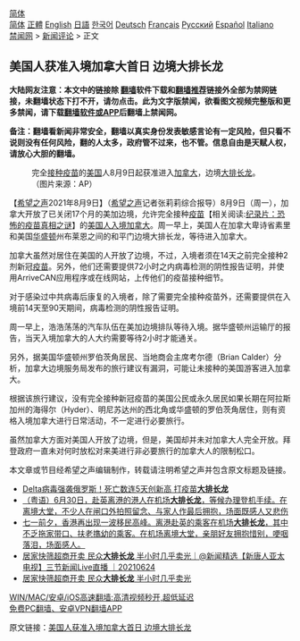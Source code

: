  <!-- 面包屑导航 --> <div class="breadcrumb"><!-- GTranslate: https://gtranslate.io/ -->  <div class="switcher notranslate">  <div class="selected">  <a href="#" onclick="return false;"> 简体</a>  </div>  <div class="option">  <a href="https://www.bannedbook.org" onclick="doGTranslate('zh-CN|zh-CN');jQuery('div.switcher div.selected a').html(jQuery(this).html());return false;" title="简体中文" class="nturl selected"> 简体</a>  <a href="https://www.bannedbook.org/zh-tw/" onclick="doGTranslate('zh-CN|zh-TW');jQuery('div.switcher div.selected a').html(jQuery(this).html());return false;" title="繁體中文" class="nturl"> 正體</a>  <a href="https://www.bannedbook.org/en/" onclick="doGTranslate('zh-CN|en');jQuery('div.switcher div.selected a').html(jQuery(this).html());return false;" title="English" class="nturl"> English</a>  <a href="https://www.bannedbook.org/ja/" onclick="doGTranslate('zh-CN|ja');jQuery('div.switcher div.selected a').html(jQuery(this).html());return false;" title="日本語" class="nturl"> 日語</a>  <a href="https://www.bannedbook.org/ko/" onclick="doGTranslate('zh-CN|ko');jQuery('div.switcher div.selected a').html(jQuery(this).html());return false;" title="한국어" class="nturl"> 한국어</a>  <a href="https://www.bannedbook.org/de/" onclick="doGTranslate('zh-CN|de');jQuery('div.switcher div.selected a').html(jQuery(this).html());return false;" title="Deutsch" class="nturl"> Deutsch</a>  <a href="https://www.bannedbook.org/fr/" onclick="doGTranslate('zh-CN|fr');jQuery('div.switcher div.selected a').html(jQuery(this).html());return false;" title="Français" class="nturl"> Français</a>  <a href="https://www.bannedbook.org/ru/" onclick="doGTranslate('zh-CN|ru');jQuery('div.switcher div.selected a').html(jQuery(this).html());return false;" title="Русский" class="nturl"> Русский</a>  <a href="https://www.bannedbook.org/es/" onclick="doGTranslate('zh-CN|es');jQuery('div.switcher div.selected a').html(jQuery(this).html());return false;" title="Español" class="nturl"> Español</a>  <a href="https://www.bannedbook.org/it/" onclick="doGTranslate('zh-CN|it');jQuery('div.switcher div.selected a').html(jQuery(this).html());return false;" title="Italiano" class="nturl"> Italiano</a>  </div>  </div>      <div class='breadcrumb-sub'><!-- Breadcrumb NavXT 6.3.0 --> <a href="https://www.bannedbook.org/" class="home">禁闻网</a> &gt; <a href="https://www.bannedbook.org/bnews/comments/" class="category">新闻评论</a> &gt; 正文</div></div><h2>美国人获准入境加拿大首日 边境大排长龙</h2> <p class="notice"><b>大陆网友注意：本文中的链接除 <a href="https://github.com/bannedbook/fanqiang" >翻墙</a>软件下载和<a href="https://github.com/killgcd/justmysocks/blob/master/README.md">翻墙推荐</a>链接外全部为禁网链接，未翻墙状态下打不开，请勿点击。此为文字版禁闻，欲看图文视频完整版和更多禁闻，请下载<a href="https://github.com/bannedbook/fanqiang">翻墙软件或APP</a>后翻墙上禁闻网。</p><p>备注：翻墙看新闻非常安全，翻墙以真实身份发表敏感言论有一定风险，但只看不说则没有任何风险，翻的人太多，政府管不过来，也不管。信息自由是天赋人权，请放心大胆的翻墙。</b></p>  <div class="entry"> <figure><figcaption>完全<a href="https://www.bannedbook.org/bnews/tag/%E6%8E%A5%E7%A7%8D%E7%96%AB%E8%8B%97/" class="st_tag internal_tag" rel="tag" title="标签 接种疫苗 下的日志">接种疫苗</a>的<a href="https://www.bannedbook.org/bnews/tag/%e7%be%8e%e5%9b%bd/" class="st_tag internal_tag" rel="tag" title="标签 美国 下的日志">美国</a>人8月9日起获准进入<a href="https://www.bannedbook.org/bnews/tag/%e5%8a%a0%e6%8b%bf%e5%a4%a7/" class="st_tag internal_tag" rel="tag" title="标签 加拿大 下的日志">加拿大</a>，边境<a href="https://www.bannedbook.org/bnews/tag/%E5%A4%A7%E6%8E%92%E9%95%BF%E9%BE%99/" class="st_tag internal_tag" rel="tag" title="标签 大排长龙 下的日志">大排长龙</a>。（图片来源：AP）</figcaption></figure> <p>【<span class='wp_keywordlink_affiliate'><a href="https://www.soundofhope.org" title="希望之声" target="_blank">希望之声</a></span>2021年8月9日】（<a href="https://www.bannedbook.org/bnews/tag/%e5%b8%8c%e6%9c%9b%e4%b9%8b%e5%a3%b0/" class="st_tag internal_tag" rel="tag" title="标签 希望之声 下的日志">希望之声</a>记者张莉莉综合报导）8月9日（周一），加拿大开放了已关闭17个月的美加边境，允许完全接种<span class='wp_keywordlink'><a href="https://www.bannedbook.org/bnews/tculture/20160630/551027.html" title="疫苗" target="_blank">疫苗</a></span>【相关阅读:<a href='https://www.bannedbook.org/bnews/topimagenews/20180408/925060.html' target='_blank'>纪录片：恐怖的疫苗真相之谜</a>】的<a href="https://www.bannedbook.org/bnews/tag/%E7%BE%8E%E5%9B%BD%E4%BA%BA/" class="st_tag internal_tag" rel="tag" title="标签 美国人 下的日志">美国人</a><a href="https://www.bannedbook.org/bnews/tag/%E5%85%A5%E5%A2%83%E5%8A%A0%E6%8B%BF%E5%A4%A7/" class="st_tag internal_tag" rel="tag" title="标签 入境加拿大 下的日志">入境加拿大</a>。周一早上，美国人在加拿大卑诗省素里和美国<a href="https://www.bannedbook.org/bnews/tag/%e5%8d%8e%e7%9b%9b%e9%a1%bf/" class="st_tag internal_tag" rel="tag" title="标签 华盛顿 下的日志">华盛顿</a>州布莱恩之间的和平门边境大排长龙，等待进入加拿大。</p> <p>加拿大虽然对居住在美国的人开放了边境，不过，入境者须在14天之前完全接种2剂新冠<a href="https://www.bannedbook.org/bnews/tag/%e7%96%ab%e8%8b%97/" class="st_tag internal_tag" rel="tag" title="标签 疫苗 下的日志">疫苗</a>。另外，他们还需要提供72小时之内病毒检测的阴性报告证明，并使用ArriveCAN应用程序或在线网站，上传他们的疫苗接种细节。</p>  <p>对于感染过中共病毒后康复的入境者，除了需要完全接种疫苗外，还需要提供在入境前14天至90天期间，病毒检测的阴性报告证明。</p> <p>周一早上，浩浩荡荡的汽车队伍在美加边境排队等待入境。据华盛顿州运输厅的报告，当天入境加拿大的人大约需要等待2小时才能通关。</p>  <p>另外，据美国华盛顿州罗伯茨角居民、当地商会主席考尔德（Brian Calder）分析，加拿大边境服务局发布的旅行建议有漏洞，可能让未接种的美国游客进入加拿大。</p> <p>根据该旅行建议，没有完全接种新冠疫苗的美国公民或永久居民如果长期在阿拉斯加州的海得尔（Hyder）、明尼苏达州的西北角或华盛顿的罗伯茨角居住，则有资格入境加拿大进行日常活动，不一定进行必要旅行。</p>  <p>虽然加拿大方面对美国人开放了边境，但是，美国却并未对加拿大人完全开放。拜登政府一直未对何时放松对来美进行非必要旅行的加拿大人的限制松口。</p> <p>本文章或节目经希望之声编辑制作，转载请注明希望之声并包含原文标题及链接。 </p>  <ul class='op-related-articles' title='相关阅读'> <li><a href='https://www.bannedbook.org/bnews/worldnews/20210704/1580020.html' target='_blank'>Delta病毒强袭俄罗斯！死亡数连5天创新高 打疫苗<b>大排长龙</b></a></li> <li><a href='https://www.bannedbook.org/bnews/bannedvideo/20210702/1578830.html' target='_blank'>（粤语）6月30日，赴英离港的港人在机场<b>大排长龙</b>，等候办理登机手续。在离境大堂，不少人在闸口外拍照留念、与家人作最后拥抱，场面既感人又悲伤</a></li> <li><a href='https://www.bannedbook.org/bnews/bannedvideo/20210701/1578131.html' target='_blank'>七一前夕，香港再出现一波移民高峰。离港赴英的乘客在机场<b>大排长龙</b>，其中不乏拖家带口、扶老㩦幼的乘客。在机场离境大堂，亲朋好友拥抱惜别，哽咽落泪，场面感人。</a></li> <li><a href='https://www.bannedbook.org/bnews/bannedvideo/20210624/1573335.html' target='_blank'>居家快筛超商开卖 民众<b>大排长龙</b> 半小时几乎卖光｜@新闻精选【新唐人亚太电视】三节新闻Live直播 ｜20210624</a></li> <li><a href='https://www.bannedbook.org/bnews/taiwannews/20210624/1573276.html' target='_blank'>居家快筛超商开卖 民众<b>大排长龙</b> 半小时几乎卖光</a></li> </ul> <p class="texttj"> <a href="https://github.com/bannedbook/fanqiang/wiki/V2ray%E6%9C%BA%E5%9C%BA" target="_blank">WIN/MAC/安卓/iOS高速翻墙:高清视频秒开,超低延迟</a><br/> <a href="https://github.com/bannedbook/fanqiang/wiki/%E7%A6%81%E9%97%BB%E7%BD%91%E5%AE%89%E5%8D%93%E7%BF%BB%E5%A2%99%E6%96%B0%E9%97%BBAPP" target="_blank">免费PC翻墙、安卓VPN翻墙APP</a></p><p>原文链接：<a class="src_link"  href="https://www.soundofhope.org/post/533900" target="_blank">美国人获准入境加拿大首日 边境大排长龙</a></p><a name='sharetosocial'></a>  <div style="margin-bottom:5px;padding-bottom:5px;clear:both"> <div id="archive-pix-1" class="banner-ads"> <!-- AuctionX Display platform tag START --> <div id="26318x728x90x621x_ADSLOT2" clicktrack="%%CLICK_URL_ESC%%"></div> <!-- AuctionX Display platform tag END --> </div> <div id="archive-pix-2" class="banner-ads"> <!-- AuctionX Display platform tag START --> <div id="26315x300x250x621x_ADSLOT2" clicktrack="%%CLICK_URL_ESC%%"></div> <!-- AuctionX Display platform tag END --> </div> </div>  <div id="archive-pix-1" class="banner-ads"> <!-- AuctionX Display platform tag START --> <div id="26318x728x90x621x_ADSLOT3" clicktrack="%%CLICK_URL_ESC%%"></div> <!-- AuctionX Display platform tag END --> </div> </div><!--END ENTRY--> 